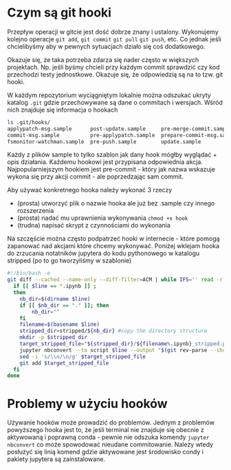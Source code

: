 # Czym są git hooki

Przepływ operacji w gitcie jest dość dobrze znany i ustalony. Wykonujemy kolejno operacje `git add`, `git commit` `git pull` `git push`, etc. Co jednak jeśli chcielibyśmy aby w pewnych sytuacjach działo się coś dodatkowego.

Okazuje się, że taka potrzeba zdarza się nader często w większych projektach. Np. jeśli byśmy chcieli przy każdym commit sprawdzić czy kod przechodzi testy jednostkowe. Okazuje się, że odpowiedzią są na to 
tzw. git hooki. 

W każdym repozytorium wyciągniętym lokalnie można odszukać ukryty katalog `.git` gdzie przechowywane są dane o commitach i wersjach. Wśród nich znajduje się informacja o hookach

```sh
ls .git/hooks/
applypatch-msg.sample      post-update.sample     pre-merge-commit.sample    pre-receive.sample
commit-msg.sample          pre-applypatch.sample  prepare-commit-msg.sample  push-to-checkout.sample
fsmonitor-watchman.sample  pre-push.sample        update.sample              pre-commit.sample      pre-rebase.sample
```

Każdy z plików sample to tylko szablon jak dany hook mógłby wyglądać + opis działania. Każdemu hookowi jest przypisana odpowiednia akcja. Najpopularniejszym hookiem jest pre-commit - który jak nazwa wskazuje wykona się przy akcji commit - ale poprzedzając sam commit. 

Aby używać konkretnego hooka należy wykonać 3 rzeczy

* (prosta) utworzyć plik o nazwie hooka ale już bez .sample czy innego rozszerzenia
* (prosta) nadać mu uprawnienia wykonywania `chmod +x hook`
* (trudna) napisać skrypt z czynnościami do wykonania

Na szczęście można często podpatrzeć hooki w internecie - które pomogą zapanować nad akcjami które chcemy wykonywać. Poniżej wklejam hooka do zrzucania notatników jupytera do kodu pythonowego w katalogu stripped (po to go tworzyliśmy w szablonie)

```sh
#!/bin/bash -e
git diff --cached --name-only --diff-filter=ACM | while IFS='' read -r line || [[ -n "$line" ]]; do
  if [[ $line == *.ipynb ]] ;
  then
    nb_dir=$(dirname $line)
    if [[ $nb_dir == "." ]]; then
        nb_dir=""
    fi
    filename=$(basename $line)
    stripped_dir=stripped/${nb_dir} #copy the directory structure
    mkdir -p $stripped_dir
    target_stripped_file="${stripped_dir}/${filename%.ipynb}_stripped.py"
    jupyter nbconvert --to script $line --output "$(git rev-parse --show-toplevel)/${target_stripped_file%.py}" #nbconvert blindly adds the suffix .py to the filename...
    sed -i 's/\\n/\n/g' $target_stripped_file
    git add $target_stripped_file
  fi
done
```

 # Problemy w użyciu hooków

 Używanie hooków może prowadzić do problemów. Jednym z problemów powyższego hooka jest to, że jeśli 
 terminal nie znajduje się obecnie z aktywowaną i poprawną conda - pewnie nie odszuka komendy `jupyter nbconvert` co może spowodować nieudane commitowanie. Należy wtedy posłużyć się linią komend gdzie aktywowane jest środowisko condy i pakiety jupytera są zainstalowane.